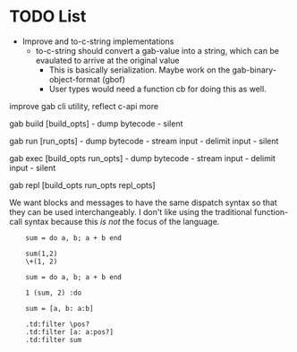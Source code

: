 # TODO List
- Improve and to-c-string implementations
    - to-c-string should convert a gab-value into a string, which can be evaulated to arrive at the original value
        - This is basically serialization. Maybe work on the gab-binary-object-format (gbof)
        - User types would need a function cb for doing this as well.

improve gab cli utility, reflect c-api more

gab build [build_opts] <file>
    - dump bytecode
    - silent

gab run [run_opts] <file>
    - dump bytecode
    - stream input
    - delimit input
    - silent

gab exec [build_opts run_opts] <program>
    - dump bytecode
    - stream input
    - delimit input
    - silent

gab repl [build_opts run_opts repl_opts]

We want blocks and messages to have the same dispatch
syntax so that they can be used interchangeably. I don't like using the traditional
function-call syntax because this *is not* the focus of the language.
```gab
    sum = do a, b; a + b end

    sum(1,2)
    \+(1, 2)
```

```gab
    sum = do a, b; a + b end

    1 (sum, 2) :do
```

```gab
    sum = [a, b: a:b]

    .td:filter \pos?
    .td:filter [a: a:pos?]
    .td:filter sum
```
